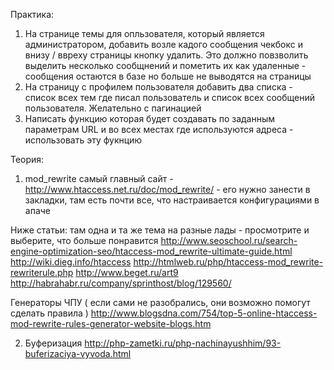 Практика:
1) На странице темы для опльзователя, который является администратором, добавить возле кадого сообщения чекбокс и внизу / ввреху страницы кнопку удалить. Это должно повзволить выделить несколько сообщнений и пометить их как удаленные - сообщения остаются в базе но больше не выводятся на страницы
2) На страницу с профилем пользователя добавить два списка - список всех тем где писал пользователь и список всех сообщений пользователя. Желательно с пагинацией
3) Написать функцию которая будет создавать по заданным параметрам URL и во всех местах где используются адреса - использовать эту фукнцию

Теория:
1) mod_rewrite
самый главный сайт - http://www.htaccess.net.ru/doc/mod_rewrite/ - его нужно занести в закладки, там есть почти все, что настраивается конфигурациями в апаче

Ниже статьи: там одна и та же тема на разные лады - просмотрите и выберите, что больше понравится
http://www.seoschool.ru/search-engine-optimization-seo/htaccess-mod_rewrite-ultimate-guide.html
http://wiki.dieg.info/htaccess
http://htmlweb.ru/php/htaccess-mod_rewrite-rewriterule.php
http://www.beget.ru/art9
http://habrahabr.ru/company/sprinthost/blog/129560/

Генераторы ЧПУ ( если сами не разобрались, они возможно помогут сделать правила )
http://www.blogsdna.com/754/top-5-online-htaccess-mod-rewrite-rules-generator-website-blogs.htm

2) Буферизация
http://php-zametki.ru/php-nachinayushhim/93-buferizaciya-vyvoda.html
